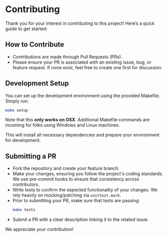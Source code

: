 # Contributing

Thank you for your interest in contributing to this project! Here’s a quick guide to get started:

## How to Contribute
- Contributions are made through Pull Requests (PRs).
- Please ensure your PR is associated with an existing issue, bug, or feature request. If none exist, feel free to create one first for discussion.

## Development Setup
You can set up the development environment using the provided Makefile. Simply run:

```bash
make setup
```

Note that this **only works on OSX**. Additional Makefile commands are incoming for folks using Windows and Linux machines.

This will install all necessary dependencies and prepare your environment for development.

## Submitting a PR
- Fork the repository and create your feature branch.
- Make your changes, ensuring you follow the project's coding standards. We use pre-commit hooks to ensure that consistency across contributors.
- Write tests to confirm the expected functionality of your changes. We rely heavily on mocking/patching via `unittest.mock`.
- Prior to submitting your PR, make sure that tests are passing:
  ```bash
  make tests
  ```
- Submit a PR with a clear description linking it to the related issue.

We appreciate your contribution!
